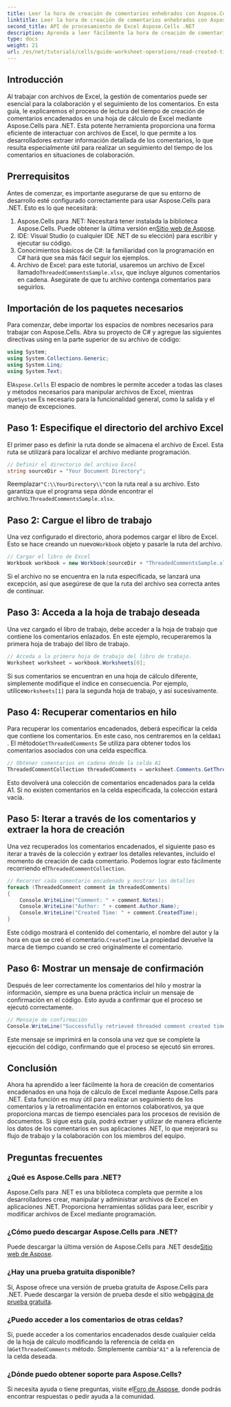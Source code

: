 ```yaml
---
title: Leer la hora de creación de comentarios enhebrados con Aspose.Cells
linktitle: Leer la hora de creación de comentarios enhebrados con Aspose.Cells
second_title: API de procesamiento de Excel Aspose.Cells .NET
description: Aprenda a leer fácilmente la hora de creación de comentarios encadenados en una hoja de cálculo de Excel con Aspose.Cells para .NET. Siga nuestra guía detallada con instrucciones paso a paso.
type: docs
weight: 21
url: /es/net/tutorials/cells/guide-worksheet-operations/read-created-time-of-threaded-comment/
---
```

## Introducción

Al trabajar con archivos de Excel, la gestión de comentarios puede ser esencial para la colaboración y el seguimiento de los comentarios. En esta guía, le explicaremos el proceso de lectura del tiempo de creación de comentarios encadenados en una hoja de cálculo de Excel mediante Aspose.Cells para .NET. Esta potente herramienta proporciona una forma eficiente de interactuar con archivos de Excel, lo que permite a los desarrolladores extraer información detallada de los comentarios, lo que resulta especialmente útil para realizar un seguimiento del tiempo de los comentarios en situaciones de colaboración.

## Prerrequisitos

Antes de comenzar, es importante asegurarse de que su entorno de desarrollo esté configurado correctamente para usar Aspose.Cells para .NET. Esto es lo que necesitará:

1.  Aspose.Cells para .NET: Necesitará tener instalada la biblioteca Aspose.Cells. Puede obtener la última versión en[Sitio web de Aspose](https://releases.aspose.com/cells/net/).
2. IDE: Visual Studio (o cualquier IDE .NET de su elección) para escribir y ejecutar su código.
3. Conocimientos básicos de C#: la familiaridad con la programación en C# hará que sea más fácil seguir los ejemplos.
4.  Archivo de Excel: para este tutorial, usaremos un archivo de Excel llamado`ThreadedCommentsSample.xlsx`, que incluye algunos comentarios en cadena. Asegúrate de que tu archivo contenga comentarios para seguirlos.

## Importación de los paquetes necesarios

Para comenzar, debe importar los espacios de nombres necesarios para trabajar con Aspose.Cells. Abra su proyecto de C# y agregue las siguientes directivas using en la parte superior de su archivo de código:

```csharp
using System;
using System.Collections.Generic;
using System.Linq;
using System.Text;
```

 El`Aspose.Cells` El espacio de nombres le permite acceder a todas las clases y métodos necesarios para manipular archivos de Excel, mientras que`System` Es necesario para la funcionalidad general, como la salida y el manejo de excepciones.

## Paso 1: Especifique el directorio del archivo Excel

El primer paso es definir la ruta donde se almacena el archivo de Excel. Esta ruta se utilizará para localizar el archivo mediante programación.

```csharp
// Definir el directorio del archivo Excel
string sourceDir = "Your Document Directory";
```

 Reemplazar`"C:\\YourDirectory\\"`con la ruta real a su archivo. Esto garantiza que el programa sepa dónde encontrar el archivo.`ThreadedCommentsSample.xlsx`.

## Paso 2: Cargue el libro de trabajo

 Una vez configurado el directorio, ahora podemos cargar el libro de Excel. Esto se hace creando un nuevo`Workbook` objeto y pasarle la ruta del archivo.

```csharp
// Cargar el libro de Excel
Workbook workbook = new Workbook(sourceDir + "ThreadedCommentsSample.xlsx");
```

Si el archivo no se encuentra en la ruta especificada, se lanzará una excepción, así que asegúrese de que la ruta del archivo sea correcta antes de continuar.

## Paso 3: Acceda a la hoja de trabajo deseada

Una vez cargado el libro de trabajo, debe acceder a la hoja de trabajo que contiene los comentarios enlazados. En este ejemplo, recuperaremos la primera hoja de trabajo del libro de trabajo.

```csharp
// Acceda a la primera hoja de trabajo del libro de trabajo.
Worksheet worksheet = workbook.Worksheets[0];
```

 Si sus comentarios se encuentran en una hoja de cálculo diferente, simplemente modifique el índice en consecuencia. Por ejemplo, utilice`Worksheets[1]` para la segunda hoja de trabajo, y así sucesivamente.

## Paso 4: Recuperar comentarios en hilo

Para recuperar los comentarios encadenados, deberá especificar la celda que contiene los comentarios. En este caso, nos centraremos en la celda`A1` . El método`GetThreadedComments` Se utiliza para obtener todos los comentarios asociados con una celda específica.

```csharp
// Obtener comentarios en cadena desde la celda A1
ThreadedCommentCollection threadedComments = worksheet.Comments.GetThreadedComments("A1");
```

Esto devolverá una colección de comentarios encadenados para la celda A1. Si no existen comentarios en la celda especificada, la colección estará vacía.

## Paso 5: Iterar a través de los comentarios y extraer la hora de creación

 Una vez recuperados los comentarios encadenados, el siguiente paso es iterar a través de la colección y extraer los detalles relevantes, incluido el momento de creación de cada comentario. Podemos lograr esto fácilmente recorriendo el`ThreadedCommentCollection`.

```csharp
// Recorrer cada comentario encadenado y mostrar los detalles
foreach (ThreadedComment comment in threadedComments)
{
    Console.WriteLine("Comment: " + comment.Notes);
    Console.WriteLine("Author: " + comment.Author.Name);
    Console.WriteLine("Created Time: " + comment.CreatedTime);
}
```

 Este código mostrará el contenido del comentario, el nombre del autor y la hora en que se creó el comentario.`CreatedTime` La propiedad devuelve la marca de tiempo cuando se creó originalmente el comentario.

## Paso 6: Mostrar un mensaje de confirmación

Después de leer correctamente los comentarios del hilo y mostrar la información, siempre es una buena práctica incluir un mensaje de confirmación en el código. Esto ayuda a confirmar que el proceso se ejecutó correctamente.

```csharp
// Mensaje de confirmación
Console.WriteLine("Successfully retrieved threaded comment created times.");
```

Este mensaje se imprimirá en la consola una vez que se complete la ejecución del código, confirmando que el proceso se ejecutó sin errores.

## Conclusión

Ahora ha aprendido a leer fácilmente la hora de creación de comentarios encadenados en una hoja de cálculo de Excel mediante Aspose.Cells para .NET. Esta función es muy útil para realizar un seguimiento de los comentarios y la retroalimentación en entornos colaborativos, ya que proporciona marcas de tiempo esenciales para los procesos de revisión de documentos. Si sigue esta guía, podrá extraer y utilizar de manera eficiente los datos de los comentarios en sus aplicaciones .NET, lo que mejorará su flujo de trabajo y la colaboración con los miembros del equipo.

## Preguntas frecuentes

### ¿Qué es Aspose.Cells para .NET?

Aspose.Cells para .NET es una biblioteca completa que permite a los desarrolladores crear, manipular y administrar archivos de Excel en aplicaciones .NET. Proporciona herramientas sólidas para leer, escribir y modificar archivos de Excel mediante programación.

### ¿Cómo puedo descargar Aspose.Cells para .NET?

 Puede descargar la última versión de Aspose.Cells para .NET desde[Sitio web de Aspose](https://releases.aspose.com/cells/net/).

### ¿Hay una prueba gratuita disponible?

 Sí, Aspose ofrece una versión de prueba gratuita de Aspose.Cells para .NET. Puede descargar la versión de prueba desde el sitio web[página de prueba gratuita](https://releases.aspose.com/).

### ¿Puedo acceder a los comentarios de otras celdas?

 Sí, puede acceder a los comentarios encadenados desde cualquier celda de la hoja de cálculo modificando la referencia de celda en la`GetThreadedComments` método. Simplemente cambia`"A1"` a la referencia de la celda deseada.

### ¿Dónde puedo obtener soporte para Aspose.Cells?

 Si necesita ayuda o tiene preguntas, visite el[Foro de Aspose](https://forum.aspose.com/c/cells/9), donde podrás encontrar respuestas o pedir ayuda a la comunidad.